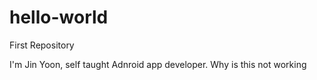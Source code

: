 # hello-world
First Repository

I'm Jin Yoon, self taught Adnroid app developer.
Why is this not working
